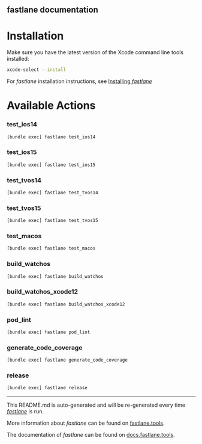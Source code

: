 fastlane documentation
----

# Installation

Make sure you have the latest version of the Xcode command line tools installed:

```sh
xcode-select --install
```

For _fastlane_ installation instructions, see [Installing _fastlane_](https://docs.fastlane.tools/#installing-fastlane)

# Available Actions

### test_ios14

```sh
[bundle exec] fastlane test_ios14
```



### test_ios15

```sh
[bundle exec] fastlane test_ios15
```



### test_tvos14

```sh
[bundle exec] fastlane test_tvos14
```



### test_tvos15

```sh
[bundle exec] fastlane test_tvos15
```



### test_macos

```sh
[bundle exec] fastlane test_macos
```



### build_watchos

```sh
[bundle exec] fastlane build_watchos
```



### build_watchos_xcode12

```sh
[bundle exec] fastlane build_watchos_xcode12
```



### pod_lint

```sh
[bundle exec] fastlane pod_lint
```



### generate_code_coverage

```sh
[bundle exec] fastlane generate_code_coverage
```



### release

```sh
[bundle exec] fastlane release
```



----

This README.md is auto-generated and will be re-generated every time [_fastlane_](https://fastlane.tools) is run.

More information about _fastlane_ can be found on [fastlane.tools](https://fastlane.tools).

The documentation of _fastlane_ can be found on [docs.fastlane.tools](https://docs.fastlane.tools).
